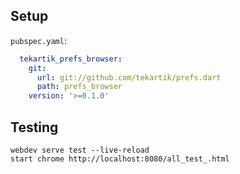 ## Setup

`pubspec.yaml`:

```yaml
  tekartik_prefs_browser:
    git:
      url: git://github.com/tekartik/prefs.dart
      path: prefs_browser
    version: '>=0.1.0'
```
## Testing

    webdev serve test --live-reload
    start chrome http://localhost:8080/all_test_.html
